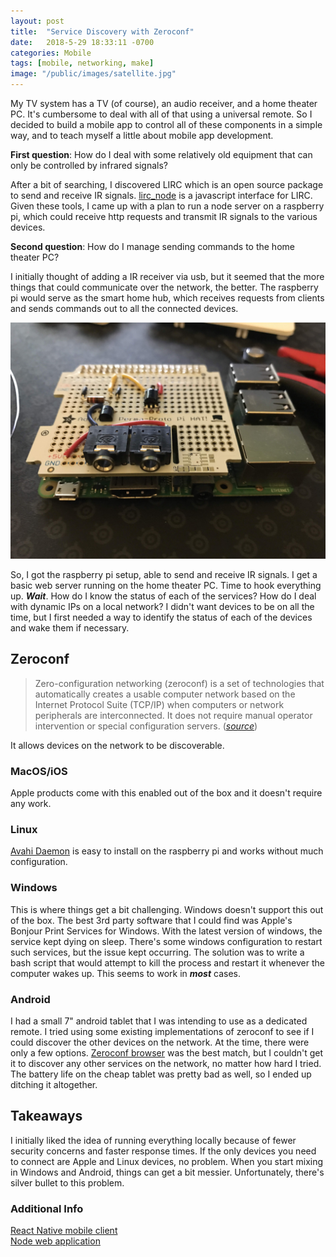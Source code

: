 ```yaml
---
layout: post
title:  "Service Discovery with Zeroconf"
date:   2018-5-29 18:33:11 -0700
categories: Mobile
tags: [mobile, networking, make]
image: "/public/images/satellite.jpg"
---
```


My TV system has a TV (of course), an audio receiver, and a home theater PC. It's cumbersome to deal with all of that using a universal remote. So I decided to build a mobile app to control all of these components in a simple way, and to teach myself a little about mobile app development.

**First question**: How do I deal with some relatively old equipment that can only be controlled by infrared signals?

After a bit of searching, I discovered LIRC which is an open source package to send and receive IR signals. <a target="_blank_" href="https://github.com/alexbain/lirc_node">lirc_node</a> is a javascript interface for LIRC. Given these tools, I came up with a plan to run a node server on a raspberry pi, which could receive http requests and transmit IR signals to the various devices.

**Second question**: How do I manage sending commands to the home theater PC?

I initially thought of adding a IR receiver via usb, but it seemed that the more things that could communicate over the network, the better. The raspberry pi would serve as the smart home hub, which receives requests from clients and sends commands out to all the connected devices.

[ ![raspberry pi](/public/images/raspberry_pi.jpg "raspberry pi") ](/public/images/raspberry_pi.jpg)

So, I got the raspberry pi setup, able to send and receive IR signals. I get a basic web server running on the home theater PC. Time to hook everything up. ***Wait***. How do I know the status of each of the services? How do I deal with dynamic IPs on a local network? I didn't want devices to be on all the time, but I first needed a way to identify the status of each of the devices and wake them if necessary.

## Zeroconf

> Zero-configuration networking (zeroconf) is a set of technologies that automatically creates a usable computer network based on the Internet Protocol Suite (TCP/IP) when computers or network peripherals are interconnected. It does not require manual operator intervention or special configuration servers. (<cite><a href="https://en.wikipedia.org/wiki/Zero-configuration_networking" target="_blank_">source</a></cite>)

It allows devices on the network to be discoverable.

### MacOS/iOS

Apple products come with this enabled out of the box and it doesn't require any work.

### Linux

<a href="https://linux.die.net/man/8/avahi-daemon" target="_blank_">Avahi Daemon</a> is easy to install on the raspberry pi and works without much configuration.

### Windows

This is where things get a bit challenging. Windows doesn't support this out of the box. The best 3rd party software that I could find was Apple's Bonjour Print Services for Windows. With the latest version of windows, the service kept dying on sleep. There's some windows configuration to restart such services, but the issue kept occurring. The solution was to write a bash script that would attempt to kill the process and restart it whenever the computer wakes up. This seems to work in ***most*** cases.

### Android

I had a small 7" android tablet that I was intending to use as a dedicated remote. I tried using some existing implementations of zeroconf to see if I could discover the other devices on the network. At the time, there were only a few options. <a href="https://melloware.com/zeroconf/" target="_blank_">Zeroconf browser</a> was the best match, but I couldn't get it to discover any other services on the network, no matter how hard I tried. The battery life on the cheap tablet was pretty bad as well, so I ended up ditching it altogether.

## Takeaways

I initially liked the idea of running everything locally because of fewer security concerns and faster response times. If the only devices you need to connect are Apple and Linux devices, no problem. When you start mixing in Windows and Android, things can get a bit messier. Unfortunately, there's silver bullet to this problem.

### Additional Info

<a href="https://github.com/matthewjf/bandit_mobile/" target="_blank_">React Native mobile client</a>  
<a href="https://github.com/matthewjf/bandit/" target="_blank_">Node web application</a>
